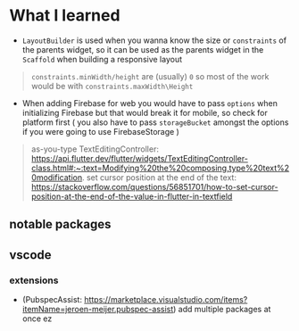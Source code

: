# What I learned
- `LayoutBuilder` is used when you wanna know the size or `constraints` of the parents widget, so it can be used as the parents widget in the `Scaffold` when building a responsive layout
> `constraints.minWidth/height` are (usually) `0` so most of the work would be with `constraints.maxWidth\Height`
- When adding Firebase for web you would have to pass `options` when initializing Firebase but that would break it for mobile, so check for platform first ( you also have to pass `storageBucket` amongst the options if you were going to use FirebaseStorage )
> as-you-type TextEditingController: https://api.flutter.dev/flutter/widgets/TextEditingController-class.html#:~:text=Modifying%20the%20composing,type%20text%20modification. 
> set cursor position at the end of the text: https://stackoverflow.com/questions/56851701/how-to-set-cursor-position-at-the-end-of-the-value-in-flutter-in-textfield


## notable packages

## vscode
### extensions
- (PubspecAssist: https://marketplace.visualstudio.com/items?itemName=jeroen-meijer.pubspec-assist) add multiple packages at once ez 
 